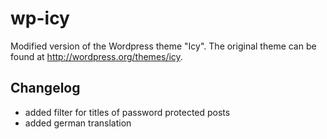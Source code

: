 wp-icy
======

Modified version of the Wordpress theme "Icy". The original theme can be found at http://wordpress.org/themes/icy.

## Changelog
* added filter for titles of password protected posts
* added german translation
